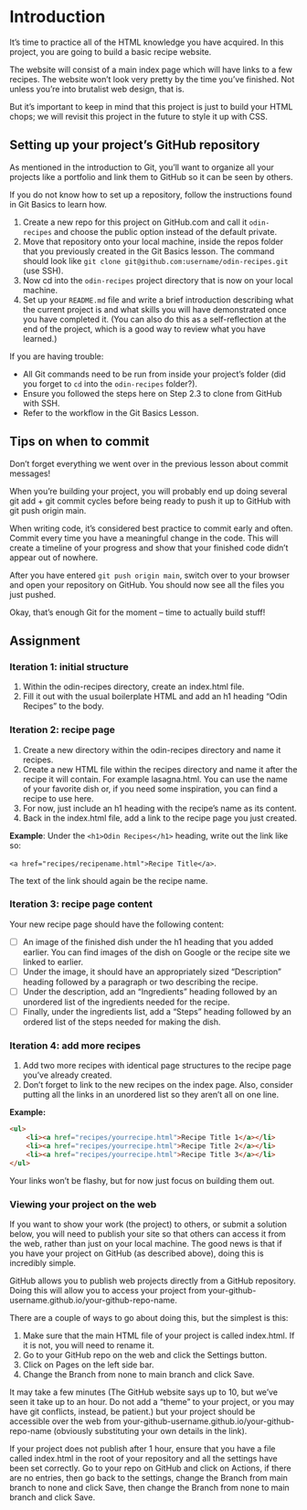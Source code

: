 # Introduction

It’s time to practice all of the HTML knowledge you have acquired. In this project, you are going to build a basic recipe website.

The website will consist of a main index page which will have links to a few recipes. The website won’t look very pretty by the time you’ve finished. Not unless you’re into brutalist web design, that is.

But it’s important to keep in mind that this project is just to build your HTML chops; we will revisit this project in the future to style it up with CSS.

## Setting up your project’s GitHub repository

As mentioned in the introduction to Git, you’ll want to organize all your projects like a portfolio and link them to GitHub so it can be seen by others.

If you do not know how to set up a repository, follow the instructions found in Git Basics to learn how.

1. Create a new repo for this project on GitHub.com and call it `odin-recipes` and choose the public option instead of the default private.
2. Move that repository onto your local machine, inside the repos folder that you previously created in the Git Basics lesson. The command should look like `git clone git@github.com:username/odin-recipes.git` (use SSH).
3. Now cd into the `odin-recipes` project directory that is now on your local machine.
4. Set up your `README.md` file and write a brief introduction describing what the current project is and what skills you will have demonstrated once you have completed it. (You can also do this as a self-reflection at the end of the project, which is a good way to review what you have learned.)

If you are having trouble:

- All Git commands need to be run from inside your project’s folder (did you forget to `cd` into the `odin-recipes` folder?).
- Ensure you followed the steps here on Step 2.3 to clone from GitHub with SSH.
- Refer to the workflow in the Git Basics Lesson.

## Tips on when to commit

Don’t forget everything we went over in the previous lesson about commit messages!

When you’re building your project, you will probably end up doing several git add + git commit cycles before being ready to push it up to GitHub with git push origin main.

When writing code, it’s considered best practice to commit early and often. Commit every time you have a meaningful change in the code. This will create a timeline of your progress and show that your finished code didn’t appear out of nowhere.

After you have entered `git push origin main`, switch over to your browser and open your repository on GitHub. You should now see all the files you just pushed.

Okay, that’s enough Git for the moment – time to actually build stuff!

## Assignment

### Iteration 1: initial structure

1. Within the odin-recipes directory, create an index.html file.
2. Fill it out with the usual boilerplate HTML and add an h1 heading “Odin Recipes” to the body.

### Iteration 2: recipe page

1. Create a new directory within the odin-recipes directory and name it recipes.
2. Create a new HTML file within the recipes directory and name it after the recipe it will contain. For example lasagna.html. You can use the name of your favorite dish or, if you need some inspiration, you can find a recipe to use here.
3. For now, just include an h1 heading with the recipe’s name as its content.
4. Back in the index.html file, add a link to the recipe page you just created.

 **Example**: Under the `<h1>Odin Recipes</h1>` heading, write out the link like so:

`<a href="recipes/recipename.html">Recipe Title</a>`.

 The text of the link should again be the recipe name.

### Iteration 3: recipe page content

Your new recipe page should have the following content:

- [ ] An image of the finished dish under the h1 heading that you added earlier. You can find images of the dish on Google or the recipe site we linked to earlier.
- [ ] Under the image, it should have an appropriately sized “Description” heading followed by a paragraph or two describing the recipe.
- [ ] Under the description, add an “Ingredients” heading followed by an unordered list of the ingredients needed for the recipe.
- [ ] Finally, under the ingredients list, add a “Steps” heading followed by an ordered list of the steps needed for making the dish.

### Iteration 4: add more recipes

1. Add two more recipes with identical page structures to the recipe page you’ve already created.
2. Don’t forget to link to the new recipes on the index page. Also, consider putting all the links in an unordered list so they aren’t all on one line.

**Example:**

```html
<ul>
    <li><a href="recipes/yourrecipe.html">Recipe Title 1</a></li>
    <li><a href="recipes/yourrecipe.html">Recipe Title 2</a></li>
    <li><a href="recipes/yourrecipe.html">Recipe Title 3</a></li>
</ul>
```

Your links won’t be flashy, but for now just focus on building them out.

### Viewing your project on the web

If you want to show your work (the project) to others, or submit a solution below, you will need to publish your site so that others can access it from the web, rather than just on your local machine. The good news is that if you have your project on GitHub (as described above), doing this is incredibly simple.

GitHub allows you to publish web projects directly from a GitHub repository. Doing this will allow you to access your project from your-github-username.github.io/your-github-repo-name.

There are a couple of ways to go about doing this, but the simplest is this:

1. Make sure that the main HTML file of your project is called index.html. If it is not, you will need to rename it.
2. Go to your GitHub repo on the web and click the Settings button.
3. Click on Pages on the left side bar.
4. Change the Branch from none to main branch and click Save.

It may take a few minutes (The GitHub website says up to 10, but we’ve seen it take up to an hour. Do not add a “theme” to your project, or you may have git conflicts, instead, be patient.) but your project should be accessible over the web from your-github-username.github.io/your-github-repo-name (obviously substituting your own details in the link).

If your project does not publish after 1 hour, ensure that you have a file called index.html in the root of your repository and all the settings have been set correctly. Go to your repo on GitHub and click on Actions, if there are no entries, then go back to the settings, change the Branch from main branch to none and click Save, then change the Branch from none to main branch and click Save.
